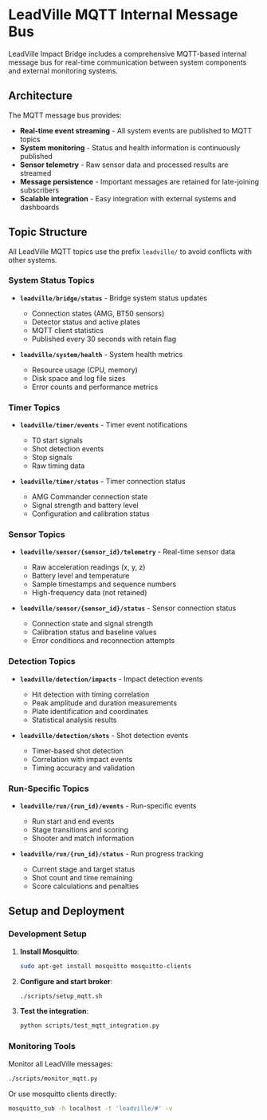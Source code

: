 # LeadVille MQTT Internal Message Bus

LeadVille Impact Bridge includes a comprehensive MQTT-based internal message bus for real-time communication between system components and external monitoring systems.

## Architecture

The MQTT message bus provides:
- **Real-time event streaming** - All system events are published to MQTT topics
- **System monitoring** - Status and health information is continuously published
- **Sensor telemetry** - Raw sensor data and processed results are streamed
- **Message persistence** - Important messages are retained for late-joining subscribers
- **Scalable integration** - Easy integration with external systems and dashboards

## Topic Structure

All LeadVille MQTT topics use the prefix `leadville/` to avoid conflicts with other systems.

### System Status Topics

- **`leadville/bridge/status`** - Bridge system status updates
  - Connection states (AMG, BT50 sensors)
  - Detector status and active plates
  - MQTT client statistics
  - Published every 30 seconds with retain flag

- **`leadville/system/health`** - System health metrics
  - Resource usage (CPU, memory)
  - Disk space and log file sizes
  - Error counts and performance metrics

### Timer Topics

- **`leadville/timer/events`** - Timer event notifications
  - T0 start signals
  - Shot detection events
  - Stop signals
  - Raw timing data

- **`leadville/timer/status`** - Timer connection status
  - AMG Commander connection state
  - Signal strength and battery level
  - Configuration and calibration status

### Sensor Topics

- **`leadville/sensor/{sensor_id}/telemetry`** - Real-time sensor data
  - Raw acceleration readings (x, y, z)
  - Battery level and temperature
  - Sample timestamps and sequence numbers
  - High-frequency data (not retained)

- **`leadville/sensor/{sensor_id}/status`** - Sensor connection status
  - Connection state and signal strength
  - Calibration status and baseline values
  - Error conditions and reconnection attempts

### Detection Topics

- **`leadville/detection/impacts`** - Impact detection events
  - Hit detection with timing correlation
  - Peak amplitude and duration measurements
  - Plate identification and coordinates
  - Statistical analysis results

- **`leadville/detection/shots`** - Shot detection events
  - Timer-based shot detection
  - Correlation with impact events
  - Timing accuracy and validation

### Run-Specific Topics

- **`leadville/run/{run_id}/events`** - Run-specific events
  - Run start and end events
  - Stage transitions and scoring
  - Shooter and match information

- **`leadville/run/{run_id}/status`** - Run progress tracking
  - Current stage and target status
  - Shot count and time remaining
  - Score calculations and penalties

## Setup and Deployment

### Development Setup

1. **Install Mosquitto**:
   ```bash
   sudo apt-get install mosquitto mosquitto-clients
   ```

2. **Configure and start broker**:
   ```bash
   ./scripts/setup_mqtt.sh
   ```

3. **Test the integration**:
   ```bash
   python scripts/test_mqtt_integration.py
   ```

### Monitoring Tools

Monitor all LeadVille messages:
```bash
./scripts/monitor_mqtt.py
```

Or use mosquitto clients directly:
```bash
mosquitto_sub -h localhost -t 'leadville/#' -v
```